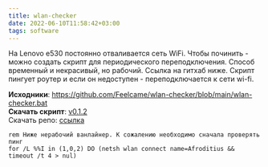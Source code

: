 ```yaml
---
title: wlan-checker
date: 2022-06-10T11:58:42+03:00
tags: software
---
```


На Lenovo e530 постоянно отваливается сеть WiFi. Чтобы починить - можно создать скрипт для периодического переподключения. Способ временный и некрасивый, но рабочий. Ссылка на гитхаб ниже. Скрипт пингует роутер и если он недоступен - переподключается к сети wi-fi.

**Исходники**: <https://github.com/Feelcame/wlan-checker/blob/main/wlan-checker.bat>  
**Скачать скрипт**: [v0.1.2](https://github.com/Feelcame/wlan-checker/releases/download/v0.1.2/wlan-checker.bat)  
Скачать репо: [ссылка](https://github.com/Feelcame/wlan-checker/archive/refs/heads/main.zip)  

```
rem Ниже нерабочий ванлайнер. К сожалению необходимо сначала проверять пинг
for /L %%I in (1,0,2) DO (netsh wlan connect name=Afroditius && timeout /t 4 > nul)
```
